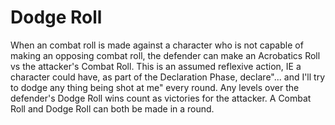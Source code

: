 # Dodge Roll

When an combat roll is made against a character who is not capable of making an opposing combat roll, the defender can make an Acrobatics Roll vs the attacker's Combat Roll. This is an assumed reflexive action, IE a character could have, as part of the Declaration Phase, declare"... and I'll try to dodge any thing being shot at me" every round. Any levels over the defender's Dodge Roll wins count as victories for the attacker. A Combat Roll and Dodge Roll can both be made in a round.
